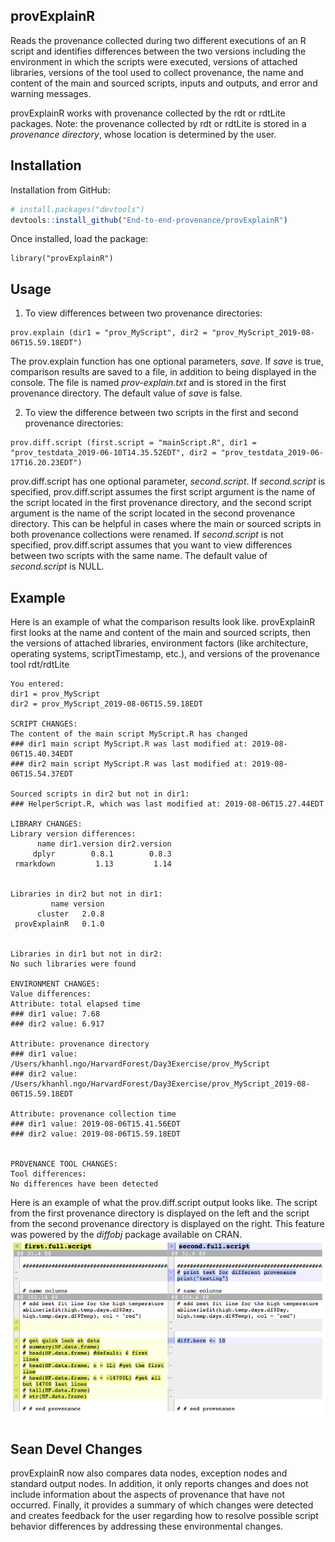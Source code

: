 ## provExplainR
Reads the provenance collected during two different executions of an R script and identifies differences between the two versions including the environment in which the scripts were executed, versions of attached libraries, versions of the tool used to collect provenance, the name and content of the main and sourced scripts, inputs and outputs, and error and warning messages.

provExplainR works with provenance collected by the rdt or rdtLite packages. Note: the provenance collected by rdt or rdtLite is stored in a <i>provenance directory</i>, whose location is determined by the user.

## Installation
Installation from GitHub:

```r
# install.packages("devtools")
devtools::install_github("End-to-end-provenance/provExplainR")
```
Once installed, load the package:

```{r}
library("provExplainR")
```

## Usage

1. To view differences between two provenance directories:

```
prov.explain (dir1 = "prov_MyScript", dir2 = "prov_MyScript_2019-08-06T15.59.18EDT")
```

The prov.explain function has one optional parameters, <i>save</i>. 
If <i>save</i> is true, comparison results are saved to a file, in addition to being displayed in the console. The file is named <i>prov-explain.txt</i> and is stored in the first provenance directory. 
The default value of <i>save</i> is false.

2. To view the difference between two scripts in the first and second provenance directories:

```
prov.diff.script (first.script = "mainScript.R", dir1 = "prov_testdata_2019-06-10T14.35.52EDT", dir2 = "prov_testdata_2019-06-17T16.20.23EDT")
```

prov.diff.script has one optional parameter, <i>second.script</i>.
If <i>second.script</i> is specified, prov.diff.script assumes the first script argument is the name of the script located in the first provenance directory, and the second script argument is the name of the script located in the second provenance directory. This can be helpful in cases where the main or sourced scripts in both provenance collections were renamed. If <i>second.script</i> is not specified,
prov.diff.script assumes that you want to view differences between two scripts with the same name. The default value of <i>second.script</i> is NULL. 

## Example

Here is an example of what the comparison results look like. provExplainR first looks at the name and content of the main and sourced scripts, then the versions of attached libraries, 
environment factors (like architecture, operating systems, scriptTimestamp, etc.), and versions of the provenance tool rdt/rdtLite

```
You entered:
dir1 = prov_MyScript 
dir2 = prov_MyScript_2019-08-06T15.59.18EDT

SCRIPT CHANGES: 
The content of the main script MyScript.R has changed
### dir1 main script MyScript.R was last modified at: 2019-08-06T15.40.34EDT
### dir2 main script MyScript.R was last modified at: 2019-08-06T15.54.37EDT

Sourced scripts in dir2 but not in dir1:
### HelperScript.R, which was last modified at: 2019-08-06T15.27.44EDT

LIBRARY CHANGES: 
Library version differences:
      name dir1.version dir2.version
     dplyr        0.8.1        0.8.3
 rmarkdown         1.13         1.14


Libraries in dir2 but not in dir1:
         name version
      cluster   2.0.8
 provExplainR   0.1.0


Libraries in dir1 but not in dir2:
No such libraries were found

ENVIRONMENT CHANGES: 
Value differences: 
Attribute: total elapsed time
### dir1 value: 7.68
### dir2 value: 6.917

Attribute: provenance directory
### dir1 value: /Users/khanhl.ngo/HarvardForest/Day3Exercise/prov_MyScript
### dir2 value: /Users/khanhl.ngo/HarvardForest/Day3Exercise/prov_MyScript_2019-08-06T15.59.18EDT

Attribute: provenance collection time
### dir1 value: 2019-08-06T15.41.56EDT
### dir2 value: 2019-08-06T15.59.18EDT


PROVENANCE TOOL CHANGES: 
Tool differences: 
No differences have been detected
```

Here is an example of what the prov.diff.script output looks like. The script from the first provenance directory is displayed on the left and the script from the second provenance directory is displayed on the right. This feature was powered by the <i>diffobj</i> package available on CRAN. 
![Image description](prov.example.png)


## Sean Devel Changes
provExplainR now also compares data nodes, exception nodes and standard output nodes. In addition, it only reports changes and does not include information about the aspects of provenance that have not occurred. Finally, it provides a summary of which changes were detected and creates feedback for the user regarding how to resolve possible script behavior differences by addressing these environmental changes. 
